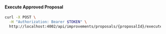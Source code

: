 #### Execute Approved Proposal

```bash
curl -X POST \
  -H "Authorization: Bearer $TOKEN" \
  http://localhost:4002/api/improvements/proposals/{proposalId}/execute
```
